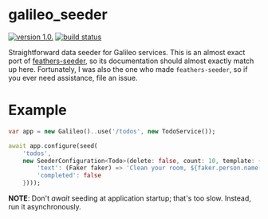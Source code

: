 # galileo_seeder

[![version 1.0.](https://img.shields.io/pub/v/galileo_seeder.svg)](https://pub.dartlang.org/packages/galileo_seeder)
[![build status](https://travis-ci.org/galileo-dart/seeder.svg?branch=master)](https://travis-ci.org/galileo-dart/seeder)

Straightforward data seeder for Galileo services.
This is an almost exact port of [feathers-seeder](https://github.com/thosakwe/feathers-seeder),
so its documentation should almost exactly match up here.
Fortunately, I was also the one who made `feathers-seeder`, so if you ever need assistance,
file an issue. 

# Example
```dart
var app = new Galileo()..use('/todos', new TodoService());

await app.configure(seed(
    'todos',
    new SeederConfiguration<Todo>(delete: false, count: 10, template: {
        'text': (Faker faker) => 'Clean your room, ${faker.person.name()}!',
        'completed': false
    })));
```

**NOTE**: Don't *await* seeding at application startup; that's too slow.
Instead, run it asynchronously.
